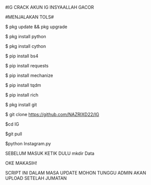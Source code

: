 #IG
CRACK AKUN IG INSYAALLAH GACOR 


#MENJALAKAN TOLS#


$ pkg update && pkg upgrade

$ pkg install python

$ pkg install cython

$ pip install bs4

$ pip install requests

$ pip install mechanize

$ pip install tqdm

$ pip install rich

$ pkg install git

$ git clone https://github.com/NAZRIXD22/IG

$cd IG

$git pull

$python Instagram.py

SEBELUM MASUK KETIK DULU mkdir Data

OKE MAKASIH!




SCRIPT INI DALAM MASA UPDATE MOHON TUNGGU ADMIN AKAN UPLOAD SETELAH
JUMATAN
